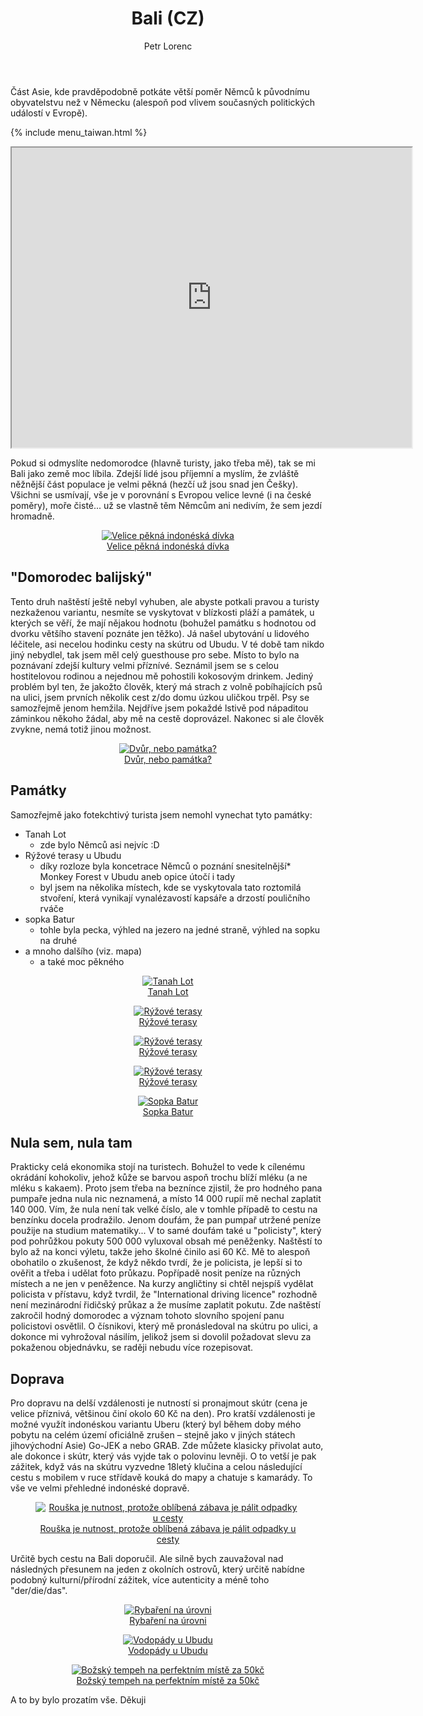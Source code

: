 ﻿---
layout: post
title: Bali (CZ)
description: Cestování po Bali, Malajsie, zkušenosti a památky
author: Petr Lorenc
comments: true
---

Část Asie, kde pravděpodobně potkáte větší poměr Němců k původnímu obyvatelstvu než v Německu (alespoň pod vlivem současných politických událostí v Evropě). 

{% include menu_taiwan.html %}

<iframe src="https://www.google.com/maps/d/u/0/embed?mid=145S-sgxrJQCbzjxOaf3BkwXBmFyKhXGB" width="640" height="480"></iframe>

Pokud si odmyslíte nedomorodce (hlavně turisty, jako třeba mě), tak se mi Bali jako země moc líbila. Zdejší lidé jsou příjemní a myslím, že zvláště něžnější část populace je velmi pěkná (hezčí už jsou snad jen Češky). Všichni se usmívají, vše je v porovnání s Evropou velice levné (i na české poměry), moře čisté... už se vlastně těm Němcům ani nedivím, že sem jezdí hromadně.

<figure class="inage" align="middle">
  <a href="{{ site.baseurl }}/images/Bali/01.JPG" data-lightbox="roadtrip">
    <img src="{{ site.baseurl }}/images/Bali/01.JPG" alt="Velice pěkná indonéská dívka" title="Velice pěkná indonéská dívka" />
  <figcaption>Velice pěkná indonéská dívka</figcaption>
  </a>
</figure>

## "Domorodec balijský"

Tento druh naštěstí ještě nebyl vyhuben, ale abyste potkali pravou a turisty nezkaženou variantu, nesmíte se vyskytovat v blízkosti pláží a památek, u kterých se věří, že mají nějakou hodnotu (bohužel památku s hodnotou od dvorku většího stavení poznáte jen těžko). Já našel ubytování u lidového léčitele, asi necelou hodinku cesty na skútru od Ubudu. V té době tam nikdo jiný nebydlel, tak jsem měl celý guesthouse pro sebe. Místo to bylo na poznávaní zdejší kultury velmi příznívé. Seznámil jsem se s celou hostitelovou rodinou a nejednou mě pohostili kokosovým drinkem. Jediný problém byl ten, že jakožto člověk, který má strach z volně pobíhajících psů na ulici, jsem prvních několik cest z/do domu úzkou uličkou trpěl. Psy se samozřejmě jenom hemžila. Nejdříve jsem pokaždé lstivě pod nápaditou záminkou někoho žádal, aby mě na cestě doprovázel. Nakonec si ale člověk zvykne, nemá totiž jinou možnost.

<figure class="inage" align="middle">
  <a href="{{ site.baseurl }}/images/Bali/02.JPG" data-lightbox="roadtrip">
    <img src="{{ site.baseurl }}/images/Bali/02.JPG" alt="Dvůr, nebo památka?" title="Dvůr, nebo památka?" />
  <figcaption>Dvůr, nebo památka?</figcaption>
  </a>
</figure>

## Památky

Samozřejmě jako fotekchtivý turista jsem nemohl vynechat tyto památky:

  * Tanah Lot
    * zde bylo Němců asi nejvíc :D
  * Rýžové terasy u Ubudu
    * díky rozloze byla koncetrace Němců o poznání snesitelnější* Monkey Forest v Ubudu aneb opice útočí i tady
    * byl jsem na několika místech, kde se vyskytovala tato roztomilá stvoření, která vynikají vynalézavostí kapsáře a drzostí pouličního rváče
  * sopka Batur
    * tohle byla pecka, výhled na jezero na jedné straně, výhled na sopku na druhé
  * a mnoho dalšího (viz. mapa)
    * a také moc pěkného

<figure class="inage" align="middle">
  <a href="{{ site.baseurl }}/images/Bali/03.JPG" data-lightbox="roadtrip">
    <img src="{{ site.baseurl }}/images/Bali/03.JPG" alt="Tanah Lot" title="Tanah Lot" />
  <figcaption>Tanah Lot</figcaption>
  </a>
</figure>

<figure class="inage" align="middle">
  <a href="{{ site.baseurl }}/images/Bali/04.JPG" data-lightbox="roadtrip">
    <img src="{{ site.baseurl }}/images/Bali/04.JPG" alt="Rýžové terasy" title="Rýžové terasy" />
  <figcaption>Rýžové terasy</figcaption>
  </a>
</figure>

<figure class="inage" align="middle">
  <a href="{{ site.baseurl }}/images/Bali/05.JPG" data-lightbox="roadtrip">
    <img src="{{ site.baseurl }}/images/Bali/05.JPG" alt="Rýžové terasy" title="Rýžové terasy" />
  <figcaption>Rýžové terasy</figcaption>
  </a>
</figure>

<figure class="inage" align="middle">
  <a href="{{ site.baseurl }}/images/Bali/06.JPG" data-lightbox="roadtrip">
    <img src="{{ site.baseurl }}/images/Bali/06.JPG" alt="Rýžové terasy" title="Rýžové terasy" />
  <figcaption>Rýžové terasy</figcaption>
  </a>
</figure>

<figure class="inage" align="middle">
  <a href="{{ site.baseurl }}/images/Bali/07.JPG" data-lightbox="roadtrip">
    <img src="{{ site.baseurl }}/images/Bali/07.JPG" alt="Sopka Batur" title="Sopka Batur" />
  <figcaption>Sopka Batur</figcaption>
  </a>
</figure>

## Nula sem, nula tam

Prakticky celá ekonomika stojí na turistech. Bohužel to vede k cílenému okrádání kohokoliv, jehož kůže se barvou aspoň trochu blíží mléku (a ne mléku s kakaem). Proto jsem třeba na beznínce zjistil, že pro hodného pana pumpaře jedna nula nic neznamená, a místo 14 000 rupíí mě nechal zaplatit 140 000. Vím, že nula není tak velké číslo, ale v tomhle případě to cestu na benzínku docela prodražilo. Jenom doufám, že pan pumpař utržené peníze použije na studium matematiky... 
V to samé doufám také u "policisty", který pod pohrůžkou pokuty 500 000 vyluxoval obsah mé peněženky. Naštěstí to bylo až na konci výletu, takže jeho školné činilo asi 60 Kč. Mě to alespoň obohatilo o zkušenost, že když někdo tvrdí, že je policista, je lepší si to ověřit a třeba i udělat foto průkazu. Popřípadě nosit peníze na různých místech a ne jen v peněžence.
 Na kurzy angličtiny si chtěl nejspíš vydělat policista v přístavu, když tvrdil, že "International driving licence" rozhodně není mezinárodní řidičský průkaz a že musíme zaplatit pokutu. Zde naštěstí zakročil hodný domorodec a význam tohoto slovního spojení panu policistovi osvětlil. 
O čísnikovi, který mě pronásledoval na skútru po ulici, a dokonce mi vyhrožoval násilím, jelikož jsem si dovolil požadovat slevu za pokaženou objednávku, se raději nebudu více rozepisovat.

## Doprava

Pro dopravu na delší vzdálenosti je nutností si pronajmout skútr (cena je velice příznivá, většinou činí okolo 60 Kč na den). Pro kratší vzdálenosti je možné využít indonéskou variantu Uberu (který byl během doby mého pobytu na celém území oficiálně zrušen – stejně jako v jiných státech jihovýchodní Asie) Go-JEK a nebo GRAB. Zde můžete klasicky přivolat auto, ale dokonce i skútr, který vás vyjde tak o polovinu levněji. O to vetší je pak zážitek, když vás na skútru vyzvedne 18letý klučina a celou následující cestu s mobilem v ruce střídavě kouká do mapy a chatuje s kamarády. To vše ve velmi přehledné indonéské dopravě.

<figure class="inage" align="middle">
  <a href="{{ site.baseurl }}/images/Bali/10.JPG" data-lightbox="roadtrip">
    <img src="{{ site.baseurl }}/images/Bali/10.JPG" alt="Rouška je nutnost, protože oblíbená zábava je pálit odpadky u cesty" title="Rouška je nutnost, protože oblíbená zábava je pálit odpadky u cesty" />
  <figcaption>Rouška je nutnost, protože oblíbená zábava je pálit odpadky u cesty</figcaption>
  </a>
</figure>

Určitě bych cestu na Bali doporučil. Ale silně bych zauvažoval nad následných přesunem na jeden z okolních ostrovů, který určitě nabídne podobný kulturní/přírodní zážitek, více autenticity a méně toho "der/die/das".

<figure class="inage" align="middle">
  <a href="{{ site.baseurl }}/images/Bali/08.JPG" data-lightbox="roadtrip">
    <img src="{{ site.baseurl }}/images/Bali/08.JPG" alt="Rybaření na úrovni" title="Rybaření na úrovni" />
  <figcaption>Rybaření na úrovni</figcaption>
  </a>
</figure>

<figure class="inage" align="middle">
  <a href="{{ site.baseurl }}/images/Bali/09.JPG" data-lightbox="roadtrip">
    <img src="{{ site.baseurl }}/images/Bali/09.JPG" alt="Vodopády u Ubudu" title="Vodopády u Ubudu" />
  <figcaption>Vodopády u Ubudu</figcaption>
  </a>
</figure>

<figure class="inage" align="middle">
  <a href="{{ site.baseurl }}/images/Bali/11.JPG" data-lightbox="roadtrip">
    <img src="{{ site.baseurl }}/images/Bali/11.JPG" alt="Božský tempeh na perfektním místě za 50kč" title="Božský tempeh na perfektním místě za 50kč" />
  <figcaption>Božský tempeh na perfektním místě za 50kč</figcaption>
  </a>
</figure>

A to by bylo prozatím vše. Děkuji

